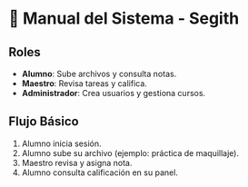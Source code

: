 # 📖 Manual del Sistema - Segith

## Roles
- **Alumno**: Sube archivos y consulta notas.
- **Maestro**: Revisa tareas y califica.
- **Administrador**: Crea usuarios y gestiona cursos.

## Flujo Básico
1. Alumno inicia sesión.
2. Alumno sube su archivo (ejemplo: práctica de maquillaje).
3. Maestro revisa y asigna nota.
4. Alumno consulta calificación en su panel.
